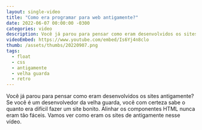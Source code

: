 ```yaml
---
layout: single-video
title: "Como era programar para web antigamente?"
date: 2022-06-07 00:00:00 -0300
categories: video
description: Você já parou para pensar como eram desenvolvidos os sites antigamente? Se você é um desenvolvedor da velha guarda, você com certeza sabe o quanto era difícil fazer um site bonito. Alinhar os componentes HTML nunca eram tão fáceis. Vamos ver como eram os sites de antigamente nesse vídeo.
videoEmbed: https://www.youtube.com/embed/Is6Yj4n8clo
thumb: /assets/thumbs/20220907.png
tags:
  - float
  - css
  - antigamente
  - velha guarda
  - retro
---
```


Você já parou para pensar como eram desenvolvidos os sites antigamente? Se você é um desenvolvedor da velha guarda, você com certeza sabe o quanto era difícil fazer um site bonito. Alinhar os componentes HTML nunca eram tão fáceis. Vamos ver como eram os sites de antigamente nesse vídeo.